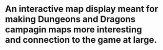 # An interactive map display meant for making Dungeons and Dragons campagin maps more interesting and connection to the game at large.